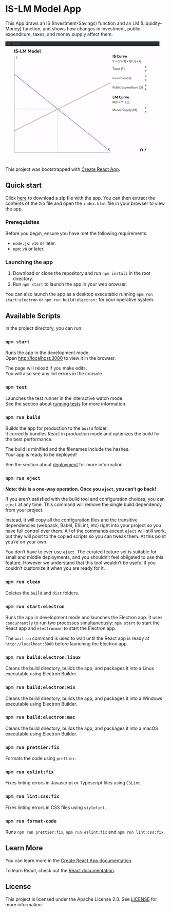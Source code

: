 # IS-LM Model App

This App draws an IS (Investment-Savings) function and an LM (Liquidity-Money) function, and shows how changes in investment, public expenditure, taxes, and money supply affect them.

![Example GIF showing how to use the app](usage.gif)

This project was bootstrapped with [Create React App](https://github.com/facebook/create-react-app).

## Quick start

Click [here](https://github.com/juanlucasl/is-lm-model/releases/latest/download/IS-LM-1.0.0-build.zip) to download a zip file with the app. You can then extract the contents of the zip file and open the `index.html` file in your browser to view the app.

### Prerequisites

Before you begin, ensure you have met the following requirements:

- `node.js`: `v16` or later.
- `npm`: `v8` or later.

### Launching the app

1. Download or clone the repository and run `npm install` in the root directory.
2. Run `npm start` to launch the app in your web browser.

You can also launch the app as a desktop executable running `npm run start:electron` or `npm run build:electron:` for your operative system.

## Available Scripts

In the project directory, you can run:

### `npm start`

Runs the app in the development mode.\
Open [http://localhost:3000](http://localhost:3000) to view it in the browser.

The page will reload if you make edits.\
You will also see any lint errors in the console.

### `npm test`

Launches the test runner in the interactive watch mode.\
See the section about [running tests](https://facebook.github.io/create-react-app/docs/running-tests) for more information.

### `npm run build`

Builds the app for production to the `build` folder.\
It correctly bundles React in production mode and optimizes the build for the best performance.

The build is minified and the filenames include the hashes.\
Your app is ready to be deployed!

See the section about [deployment](https://facebook.github.io/create-react-app/docs/deployment) for more information.

### `npm run eject`

**Note: this is a one-way operation. Once you `eject`, you can’t go back!**

If you aren’t satisfied with the build tool and configuration choices, you can `eject` at any time. This command will remove the single build dependency from your project.

Instead, it will copy all the configuration files and the transitive dependencies (webpack, Babel, ESLint, etc) right into your project so you have full control over them. All of the commands except `eject` will still work, but they will point to the copied scripts so you can tweak them. At this point you’re on your own.

You don’t have to ever use `eject`. The curated feature set is suitable for small and middle deployments, and you shouldn’t feel obligated to use this feature. However we understand that this tool wouldn’t be useful if you couldn’t customize it when you are ready for it.

### `npm run clean`

Deletes the `build` and `dist` folders.

### `npm run start:electron`

Runs the app in development mode and launches the Electron app. It uses `concurrently` to run two processes simultaneously: `npm start` to start the React app and `electronmon` to start the Electron app.

The `wait-on` command is used to wait until the React app is ready at `http://localhost:3000` before launching the Electron app.

### `npm run build:electron:linux`

Cleans the build directory, builds the app, and packages it into a Linux executable using Electron Builder.

### `npm run build:electron:win`

Cleans the build directory, builds the app, and packages it into a Windows executable using Electron Builder.

### `npm run build:electron:mac`

Cleans the build directory, builds the app, and packages it into a macOS executable using Electron Builder.

### `npm run prettier:fix`

Formats the code using `prettier`.

### `npm run eslint:fix`

Fixes linting errors in Javascript or Typescript files using `ESLint`.

### `npm run lint:css:fix`

Fixes linting errors in CSS files using `stylelint`.

### `npm run format-code`

Runs `npm run prettier:fix`, `npm run eslint:fix` and `npm run lint:css:fix`.

## Learn More

You can learn more in the [Create React App documentation](https://facebook.github.io/create-react-app/docs/getting-started).

To learn React, check out the [React documentation](https://reactjs.org/).

## License

This project is licensed under the Apache License 2.0. See [LICENSE](LICENSE) for more information.

